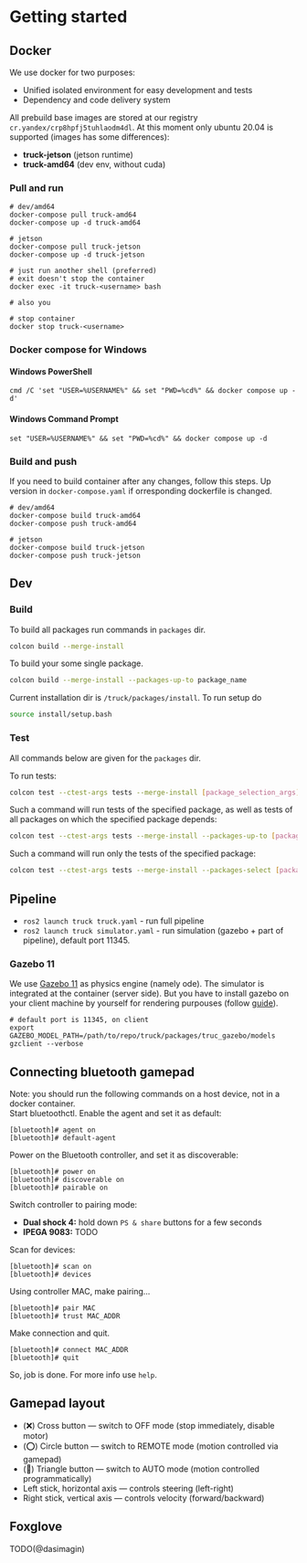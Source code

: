 # Getting started
## Docker
We use docker for two purposes:
- Unified isolated environment for easy development and tests
- Dependency and code delivery system

All prebuild base images are stored at our registry ```cr.yandex/crp8hpfj5tuhlaodm4dl```. At this moment only ubuntu 20.04 is supported (images has some differences):
- **truck-jetson** (jetson runtime)
- **truck-amd64** (dev env, without cuda)

### Pull and run
```
# dev/amd64
docker-compose pull truck-amd64
docker-compose up -d truck-amd64

# jetson
docker-compose pull truck-jetson
docker-compose up -d truck-jetson

# just run another shell (preferred)
# exit doesn't stop the container
docker exec -it truck-<username> bash

# also you 

# stop container
docker stop truck-<username>
```

### Docker compose for Windows

#### Windows PowerShell
```
cmd /C 'set "USER=%USERNAME%" && set "PWD=%cd%" && docker compose up -d'
```

#### Windows Command Prompt
```
set "USER=%USERNAME%" && set "PWD=%cd%" && docker compose up -d
```

### Build and push
If you need to build container after any changes, follow this steps. Up version in ```docker-compose.yaml``` if orresponding dockerfile is changed.

```
# dev/amd64
docker-compose build truck-amd64
docker-compose push truck-amd64

# jetson
docker-compose build truck-jetson
docker-compose push truck-jetson
```

## Dev
### Build
To build all packages run commands in `packages` dir.
```bash
colcon build --merge-install
```

To build your some single package.
```bash
colcon build --merge-install --packages-up-to package_name
```

Current installation dir is ```/truck/packages/install```. To run setup do
```bash
source install/setup.bash
```

### Test
All commands below are given for the `packages` dir.

To run tests:
```bash
colcon test --ctest-args tests --merge-install [package_selection_args]
```

Such a command will run tests of the specified package, as well as tests of all packages on which the specified package depends:
```bash
colcon test --ctest-args tests --merge-install --packages-up-to [package_name]
```

Such a command will run only the tests of the specified package:
```bash
colcon test --ctest-args tests --merge-install --packages-select [package_name]
```

## Pipeline
- `ros2 launch truck truck.yaml` - run full pipeline
- `ros2 launch truck simulator.yaml` - run simulation (gazebo + part of pipeline), default port 11345.

### Gazebo 11
We use [Gazebo 11](https://classic.gazebosim.org) as physics engine (namely ode).
The simulator is integrated at the container (server side).
But you have to install gazebo on your client machine by yourself for rendering purpouses (follow [guide](https://classic.gazebosim.org/tutorials?tut=install_from_source)).

```
# default port is 11345, on client
export GAZEBO_MODEL_PATH=/path/to/repo/truck/packages/truc_gazebo/models
gzclient --verbose
```

## Connecting bluetooth gamepad
Note: you should run the following commands on a host device, not in a docker container.  
Start bluetoothctl. Enable the agent and set it as default:
```
[bluetooth]# agent on
[bluetooth]# default-agent
```

Power on the Bluetooth controller, and set it as discoverable:
```
[bluetooth]# power on
[bluetooth]# discoverable on
[bluetooth]# pairable on 
```

Switch controller to pairing mode:
- **Dual shock 4:** hold down `PS & share` buttons for a few seconds
-  **IPEGA 9083:** TODO

Scan for devices:
```
[bluetooth]# scan on
[bluetooth]# devices
```

Using controller MAC, make pairing...
```
[bluetooth]# pair MAC
[bluetooth]# trust MAC_ADDR
```

Make connection and quit.
```
[bluetooth]# connect MAC_ADDR
[bluetooth]# quit
```

So, job is done. For more info use `help`.

## Gamepad layout
- (❌) Cross button — switch to OFF mode (stop immediately, disable motor)
- (⭕) Circle button — switch to REMOTE mode (motion controlled via gamepad)
- (🔺) Triangle button — switch to AUTO mode (motion controlled programmatically)
- Left stick, horizontal axis — controls steering (left-right)
- Right stick, vertical axis — controls velocity (forward/backward)

## Foxglove
TODO(@dasimagin)
